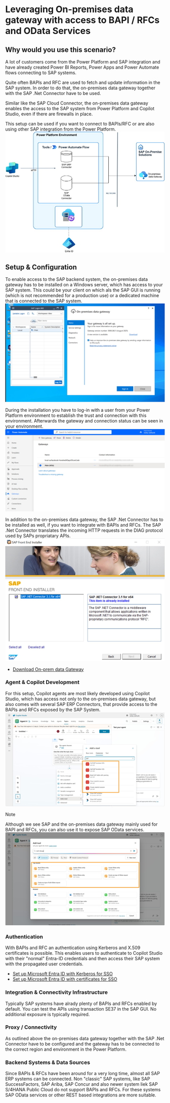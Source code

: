 # Leveraging On-premises data gateway with access to BAPI / RFCs and OData Services



## Why would you use this scenario?
A lot of customers come from the Power Platform and SAP integration and have already created Power BI Reports, Power Apps and Power Automate flows connecting to SAP systems. 

Quite often BAPIs and RFC are used to fetch and update information in the SAP system. In order to do that, the on-premises data gateway together with the SAP .Net Connector have to be used. 

Similar like the SAP Cloud Connector, the on-premises data gateway enables the access to the SAP system from Power Platform and Copilot Studio, even if there are firewalls in place. 

This setup can be used if you want to connect to BAPIs/RFC or are also using other SAP integration from the Power Platform. 
![Architecture - On-Premises Data Gateway](./APIM+CloudConnector-OPDG.jpg)

## Setup & Configuration
To enable access to the SAP backend system, the on-premises data gateway has to be installed on a Windows server, which has access to your SAP system. This could be your client on which als the SAP GUI is running (which is not recommended for a production use) or a dedicated machine that is connected to the SAP system.
![on-premises data Gateway installed next to the SAP GUI](./OPDG-installed.jpg)

During the installation you have to log-in with a user from your Power Platform environment to establish the trust and connection with this environment. Afterwards the gateway and connection status can be seen in your environment. 
![Connectivity status of OPDG in Power Platform environment](./RegisteredGateway.jpg)

In addition to the on-premises data gateway, the SAP .Net Connector has to be installed as well, if you want to integrate with BAPIs and RFCs. The SAP .Net Connector translates the incoming HTTP requests in the DIAG protocol used by SAPs propriatary APIs. 
![Installation of SAP .Net Connector](./SAPNetConnector.jpg)

* [Download On-prem data Gateway](https://www.microsoft.com/en-us/download/details.aspx?id=53127&msockid=08f9467b101a6a152949535411a26b2f) 


### Agent & Copilot Development 
For this setup, Copilot agents are most likely developed using Copilot Studio, which has access not only to the on-premises data gateway, but also comes with several SAP ERP Connectors, that provide access to the BAPIs and RFCs exposed by the SAP System. 
![SAP ERP Connector in Copilot Studio](./SAPERPConnectors.jpg)

> [!Note]
> Although we see SAP and the on-premises data gateway mainly used for BAPI and RFCs, you can also use it to expose SAP OData services.  
![SAP OData Connector in Copilot Studio](./SAPODataConnector.jpg)

### Authentication
With BAPIs and RFC an authentication using Kerberos and X.509 certificates is possible. This enables users to authenticate to  Copilot Studio with their "normal" Entra-ID credentials and then access their SAP system with the propagated user credentials. 

* [Set up Microsoft Entra ID with Kerberos for SSO](https://learn.microsoft.com/en-us/power-platform/sap/connect/entra-id-kerberos)
* [Set up Microsoft Entra ID with certificates for SSO](https://learn.microsoft.com/en-us/power-platform/sap/connect/entra-id-certs)

### Integration & Connectivity Infrastructure
Typically SAP systems have alrady plenty of BAPIs and RFCs enabled by default. You can test the APIs using transaction SE37 in the SAP GUI. No additional exposure is typically required.  


### Proxy / Connectivity
As outlined above the on-premises data gateway together with the SAP .Net Connector have to be configured and the gateway has to be connected to the correct region and environment in the Power Platform. 

### Backend Systems & Data Sources
Since BAPIs & RFCs have been around for a very long time, almost all SAP ERP systems can be connected. 
Non "classic" SAP systems, like SAP SuccessFactors, SAP Ariba, SAP Concur and also newer system liek SAP S/4HANA Public Cloud do not support BAPIs and RFCs. For these systems SAP OData services or other REST based integrations are more suitable. 



